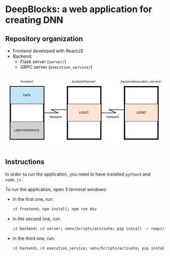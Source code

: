# DeepBlocks: a web application for creating DNN

## Repository organization
- Frontend developed with ReactJS
- Backend:
  - Flask server (`server/`)
  - GRPC server (`execution_service/`)

![](imgs/architecture.png)

## Instructions
In order to run the application, you need to have installed `python3` and `node.js`.

To run the application, open 3 terminal windows:
- in the first one, run:
  ```sh
  cd frontend; npm install; npm run dev
  ```
- in the second one, run:
  ```sh
  cd backend; cd server; venv/Scripts/activate; pip install -r requirements.txt; python main.py
  ```
- in the third one, run:
  ```sh
  cd backend; cd execution_service; venv/Scripts/activate; pip install -r requirements.txt; python execution_service.py
  ```
